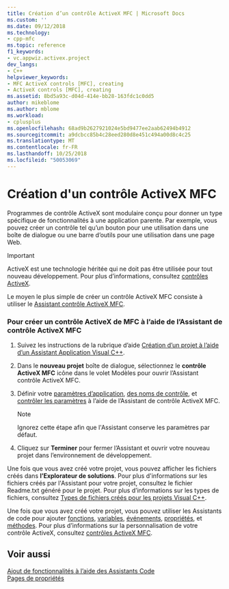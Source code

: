 ```yaml
---
title: Création d’un contrôle ActiveX MFC | Microsoft Docs
ms.custom: ''
ms.date: 09/12/2018
ms.technology:
- cpp-mfc
ms.topic: reference
f1_keywords:
- vc.appwiz.activex.project
dev_langs:
- C++
helpviewer_keywords:
- MFC ActiveX controls [MFC], creating
- ActiveX controls [MFC], creating
ms.assetid: 8bd5a93c-d04d-414e-bb28-163fdc1c0dd5
author: mikeblome
ms.author: mblome
ms.workload:
- cplusplus
ms.openlocfilehash: 68ad9b2627921024e5bd9477ee2aab62494b4912
ms.sourcegitcommit: a9dcbcc85b4c28eed280d8e451c494a00d8c4c25
ms.translationtype: MT
ms.contentlocale: fr-FR
ms.lasthandoff: 10/25/2018
ms.locfileid: "50053069"
---
```

# <a name="creating-an-mfc-activex-control"></a>Création d'un contrôle ActiveX MFC

Programmes de contrôle ActiveX sont modulaire conçu pour donner un type spécifique de fonctionnalités à une application parente. Par exemple, vous pouvez créer un contrôle tel qu’un bouton pour une utilisation dans une boîte de dialogue ou une barre d’outils pour une utilisation dans une page Web.

>[!IMPORTANT]
> ActiveX est une technologie héritée qui ne doit pas être utilisée pour tout nouveau développement. Pour plus d’informations, consultez [contrôles ActiveX](../activex-controls.md).

Le moyen le plus simple de créer un contrôle ActiveX MFC consiste à utiliser le [Assistant contrôle ActiveX MFC](../../mfc/reference/mfc-activex-control-wizard.md).

### <a name="to-create-an-mfc-activex-control-using-the-mfc-activex-control-wizard"></a>Pour créer un contrôle ActiveX de MFC à l’aide de l’Assistant de contrôle ActiveX MFC

1. Suivez les instructions de la rubrique d’aide [Création d’un projet à l’aide d’un Assistant Application Visual C++](../../ide/creating-desktop-projects-by-using-application-wizards.md).

1. Dans le **nouveau projet** boîte de dialogue, sélectionnez le **contrôle ActiveX MFC** icône dans le volet Modèles pour ouvrir l’Assistant contrôle ActiveX MFC.

1. Définir votre [paramètres d’application](../../mfc/reference/application-settings-mfc-activex-control-wizard.md), [des noms de contrôle](../../mfc/reference/control-names-mfc-activex-control-wizard.md), et [contrôler les paramètres](../../mfc/reference/control-settings-mfc-activex-control-wizard.md) à l’aide de l’Assistant de contrôle ActiveX MFC.

    > [!NOTE]
    >  Ignorez cette étape afin que l'Assistant conserve les paramètres par défaut.

1. Cliquez sur **Terminer** pour fermer l’Assistant et ouvrir votre nouveau projet dans l’environnement de développement.

Une fois que vous avez créé votre projet, vous pouvez afficher les fichiers créés dans **l’Explorateur de solutions**. Pour plus d'informations sur les fichiers créés par l'Assistant pour votre projet, consultez le fichier Readme.txt généré pour le projet. Pour plus d’informations sur les types de fichiers, consultez [Types de fichiers créés pour les projets Visual C++](../../ide/file-types-created-for-visual-cpp-projects.md).

Une fois que vous avez créé votre projet, vous pouvez utiliser les Assistants de code pour ajouter [fonctions](../../ide/add-member-function-wizard.md), [variables](../../ide/add-member-variable-wizard.md), [événements](../../ide/add-event-wizard.md), [propriétés](../../ide/names-add-property-wizard.md), et [méthodes](../../ide/add-method-wizard.md). Pour plus d’informations sur la personnalisation de votre contrôle ActiveX, consultez [contrôles ActiveX MFC](../../mfc/mfc-activex-controls.md).

## <a name="see-also"></a>Voir aussi

[Ajout de fonctionnalités à l’aide des Assistants Code](../../ide/adding-functionality-with-code-wizards-cpp.md)<br/>
[Pages de propriétés](../../ide/property-pages-visual-cpp.md)

